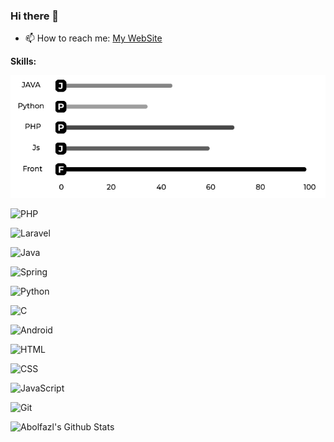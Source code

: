 ### Hi there 👋

- 📫 How to reach me: [My WebSite](https://abolfazlmohajeri.ir/en)

**Skills:** 

![Skills](https://github.com/abmohajeri/abmohajeri/blob/master/skills.png?raw=true)

![PHP](https://img.shields.io/badge/-Php-black?logo=java&style=social)

![Laravel](https://img.shields.io/badge/-Laravel-black?logo=java&style=social)

![Java](https://img.shields.io/badge/-Java-black?logo=java&style=social)

![Spring](https://img.shields.io/badge/-Spring%20Framework-black?logo=spring&style=social)

![Python](https://img.shields.io/badge/-Python-black?logo=Python&style=social)

![C](https://img.shields.io/badge/-C-black?logo=c&style=social)

![Android](https://img.shields.io/badge/-Android-black?logo=android&style=social)

![HTML](https://img.shields.io/badge/-HTML-black?logo=html5&style=social)

![CSS](https://img.shields.io/badge/-CSS-black?logo=css3&style=social)

![JavaScript](https://img.shields.io/badge/-JavaScript-black?logo=javascript&style=social)

![Git](https://img.shields.io/badge/-Git-black?logo=git&style=social)

![Abolfazl's Github Stats](https://github-readme-stats.vercel.app/api?username=abmohajeri&count_private=true&show_icons=true&include_all_commits=true)
